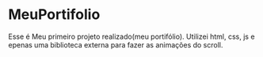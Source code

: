 ﻿# MeuPortifolio
 Esse é Meu primeiro projeto realizado(meu portifólio). Utilizei html, css, js e epenas uma biblioteca externa para fazer as animações do scroll.
 
<div align="center">
<img src="https://user-images.githubusercontent.com/43277345/190679958-a1b550a8-63cd-4e49-a5ff-8007884b1671.png" width="0px"/>
</div>
